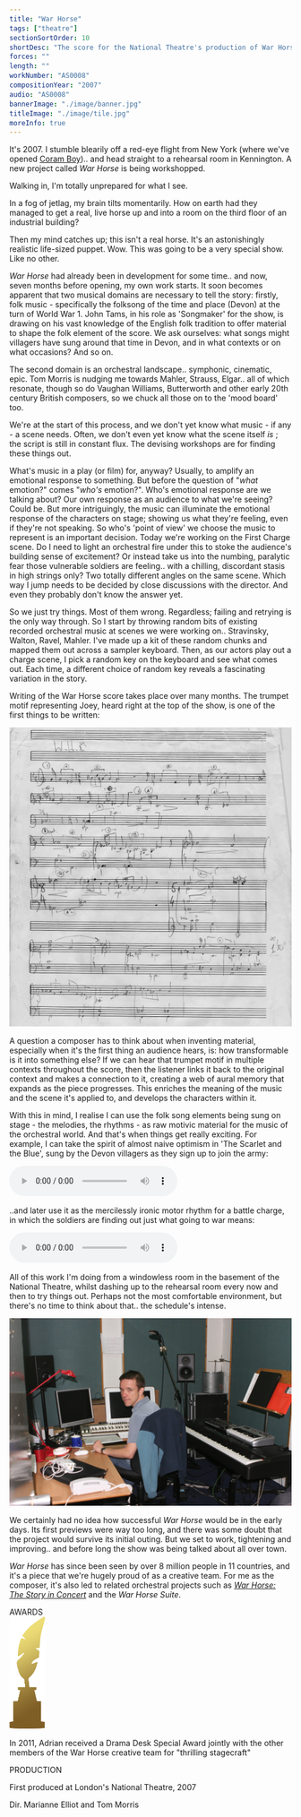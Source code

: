 ```yaml
---
title: "War Horse"
tags: ["theatre"]
sectionSortOrder: 10
shortDesc: "The score for the National Theatre's production of War Horse"
forces: ""
length: ""
workNumber: "AS0008"
compositionYear: "2007"
audio: "AS0008"
bannerImage: "./image/banner.jpg"
titleImage: "./image/tile.jpg"
moreInfo: true
---
```


<div class="flex flex-col gap-4">
    <p>
        It's 2007. I stumble blearily off a red-eye flight from New York (where we've opened <a href="/adrian-sutton/works/P0007/">Coram Boy</a>).. and head straight to a rehearsal room in Kennington. A new project called <i>War Horse</i> is being workshopped.
    </p>
    <p> Walking in, I'm totally unprepared for what I see.</p>
    <p>
        In a fog of jetlag, my brain tilts momentarily. How on earth had they managed to get a real, live horse up and into a room on the third floor of an industrial building?
    </p>
    <p>
        Then my mind catches up; this isn't a real horse. It's an astonishingly realistic life-sized puppet. Wow. This was going to be a very special show. Like no other.
    </p>
    <p>
        <i>War Horse</i> had already been in development for some time.. and now, seven months before opening, my own work starts. It soon becomes apparent that two musical domains are necessary to tell the story: firstly, folk music - specifically the folksong of the time and place (Devon) at the turn of World War 1. John Tams, in his role as 'Songmaker' for the show, is drawing on his vast knowledge of the English folk tradition to offer material to shape the folk element of the score. We ask ourselves: what songs might villagers have sung around that time in Devon, and in what contexts or on what occasions? And so on.
    </p>
    <p>
        The second domain is an orchestral landscape.. symphonic, cinematic, epic. Tom Morris is nudging me towards Mahler, Strauss, Elgar.. all of which resonate, though so do Vaughan Williams, Butterworth and other early 20th century British composers, so we chuck all those on to the 'mood board' too.
    </p>
    <p>
        We're at the start of this process, and we don't yet know what music - if any - a scene needs. Often, we don't even yet know what the scene itself <i>is</i> ; the script is still in constant flux. The devising workshops are for finding these things out.
    </p>
    <p>
        What's music in a play (or film) for, anyway? Usually, to amplify an emotional response to something. But before the question of "<i>what</i> emotion?" comes "<i>who's</i> emotion?". Who's emotional response are we talking about? Our own response as an audience to what we're seeing? Could be. But more intriguingly, the music can illuminate the emotional response of the characters on stage; showing us what they're feeling, even if they're not speaking. So who's 'point of view' we choose the music to represent is an important decision. Today we're working on the First Charge scene. Do I need to light an orchestral fire under this to stoke the audience's building sense of excitement? Or instead take us into the numbing, paralytic fear those vulnerable soldiers are feeling.. with a chilling, discordant stasis in high strings only? Two totally different angles on the same scene. Which way I jump needs to be decided by close discussions with the director. And even they probably don't know the answer yet.
    </p>
    <p>
        So we just try things. Most of them wrong. Regardless; failing and retrying is the only way through. So I start by throwing random bits of existing recorded orchestral music at scenes we were working on.. Stravinsky, Walton, Ravel, Mahler. I've made up a kit of these random chunks and mapped them out across a sampler keyboard. Then, as our actors play out a charge scene, I pick a random key on the keyboard and see what comes out. Each time, a different choice of random key reveals a fascinating variation in the story.
    </p>
    <p>
        Writing of the War Horse score takes place over many months. The trumpet motif representing Joey, heard right at the top of the show, is one of the first things to be written:
    </p>
    <div class="w-full flex items-center justify-center p-4">
        <div class="w-72 h-72">
            <img src="/public/AS0008-extra/image/scribblings1-620x656.jpg" alt="WH scribblings1.jpeg">
        </div>
    </div>
    <p>
        A question a composer has to think about when inventing material, especially when it's the first thing an audience hears, is: how transformable is it into something else?  If we can hear that trumpet motif in multiple contexts throughout the score, then the listener links it back to the original context and makes a connection to it, creating a web of aural memory that expands as the piece progresses. This enriches the meaning of the music and the scene it's applied to, and develops the characters within it.
    </p>
    <p>
        With this in mind, I realise I can use the folk song elements being sung on stage - the melodies, the rhythms - as raw motivic material for the music of the orchestral world. And that's when things get really exciting. For example, I can take the spirit of almost naive optimism in 'The Scarlet and the Blue', sung by the Devon villagers as they sign up to join the army:
    </p>
    <div class="flex items-center justify-center">
        <audio src="/public/AS0008-extra/audio/War_Horse_Scarlet_extract.mp3" controls />
    </div>
    <p>
        ..and later use it as the mercilessly ironic motor rhythm for a battle charge, in which the soldiers are finding out just what going to war means:
    </p>
    <div class="flex items-center justify-center">
        <audio src="/public/AS0008-extra/audio/War_Horse_2nd_charge_extract.mp3" controls />
    </div>
    <p>
       All of this work I'm doing from a windowless room in the basement of the National Theatre, whilst dashing up to the rehearsal room every now and then to try things out. Perhaps not the most comfortable environment, but there's no time to think about that.. the schedule's intense.
    </p>
    <div class="pdContentImg">
        <img src="/public/AS0008-extra/image/IMG_2911.JPG" alt="The basement studio">
    </div>
    <p>
        We certainly had no idea how successful <i>War Horse</i> would be in the early days. Its first previews were way too long, and there was some doubt that the project would survive its initial outing. But we set to work, tightening and improving.. and before long the show was being talked about all over town.
    </p>
    <p>
        <i>War Horse</i> has since been seen by over 8 million people in 11 countries, and it's a piece that we're hugely proud of as a creative team. For me as the composer, it's also led to related orchestral projects such as <a href="/projects/orchestral/War_Horse_The_Story_in_Concert/"><i>War Horse: The Story in Concert</i></a> and the <i>War Horse Suite</i>.
    </p>
            
</div>

<div class="flex flex-col gap-4 pt-4">
    <div class="flex flex-col gap-4">
        <div class="flex flex-row gap-2 w-full justify-between items-center">
            <div class="text-xl font-bold">AWARDS</div>
            <div class="w-12 h-12">
                <img src="/public/misc/DramaDeskStatue64x200.png" alt="Drama Desk statue" class="w-full h-full object-contain">
            </div>
        </div>
        <p>In 2011, Adrian received a Drama Desk Special Award jointly with the other members of the War Horse creative team for "thrilling stagecraft"</p>
    </div>
    <div class="flex flex-col gap-4">
        <div class="text-xl font-bold">PRODUCTION</div>
        <p>First produced at London's National Theatre, 2007</p>
        <p>Dir. Marianne Elliot and Tom Morris</p>
    </div>
</div>
